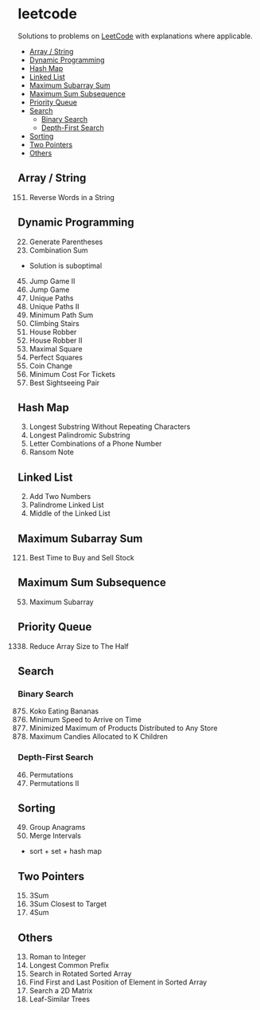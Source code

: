# leetcode

Solutions to problems on [LeetCode](https://leetcode.com/) with explanations where applicable.

- [Array / String](#array--string)
- [Dynamic Programming](#dynamic-programming)
- [Hash Map](#hash-map)
- [Linked List](#linked-list)
- [Maximum Subarray Sum](#maximum-subarray-sum)
- [Maximum Sum Subsequence](#maximum-sum-subsequence)
- [Priority Queue](#priority-queue)
- [Search](#search)
  - [Binary Search](#binary-search)
  - [Depth-First Search](#depth-first-search)
- [Sorting](#sorting)
- [Two Pointers](#two-pointers)
- [Others](#others)

## Array / String

151. Reverse Words in a String

## Dynamic Programming

22. Generate Parentheses
39. Combination Sum
  - Solution is suboptimal
45. Jump Game II
55. Jump Game
62. Unique Paths
63. Unique Paths II
64. Minimum Path Sum
70. Climbing Stairs
198. House Robber
213. House Robber II
221. Maximal Square
279. Perfect Squares
322. Coin Change
983. Minimum Cost For Tickets
1014. Best Sightseeing Pair

## Hash Map

3. Longest Substring Without Repeating Characters
5. Longest Palindromic Substring
17. Letter Combinations of a Phone Number
383. Ransom Note

## Linked List

2. Add Two Numbers
234. Palindrome Linked List
876. Middle of the Linked List

## Maximum Subarray Sum

121. Best Time to Buy and Sell Stock

## Maximum Sum Subsequence

53. Maximum Subarray

## Priority Queue

1338. Reduce Array Size to The Half

## Search

### Binary Search

875. Koko Eating Bananas
1870. Minimum Speed to Arrive on Time
2064. Minimized Maximum of Products Distributed to Any Store
2226. Maximum Candies Allocated to K Children

### Depth-First Search

46. Permutations
47. Permutations II

## Sorting

49. Group Anagrams
56. Merge Intervals
  - sort + set + hash map

## Two Pointers

15. 3Sum
16. 3Sum Closest to Target
18. 4Sum

## Others

13. Roman to Integer
14. Longest Common Prefix
33. Search in Rotated Sorted Array
34. Find First and Last Position of Element in Sorted Array
74. Search a 2D Matrix
872. Leaf-Similar Trees
